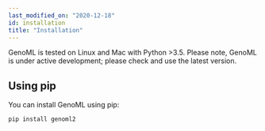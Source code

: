 ```yaml
---
last_modified_on: "2020-12-18"
id: installation
title: "Installation"
---
```


GenoML is tested on Linux and Mac with Python >3.5. Please note, GenoML is under active development; please check and use the latest version. 

## Using pip 
You can install GenoML using pip:

`pip install genoml2`